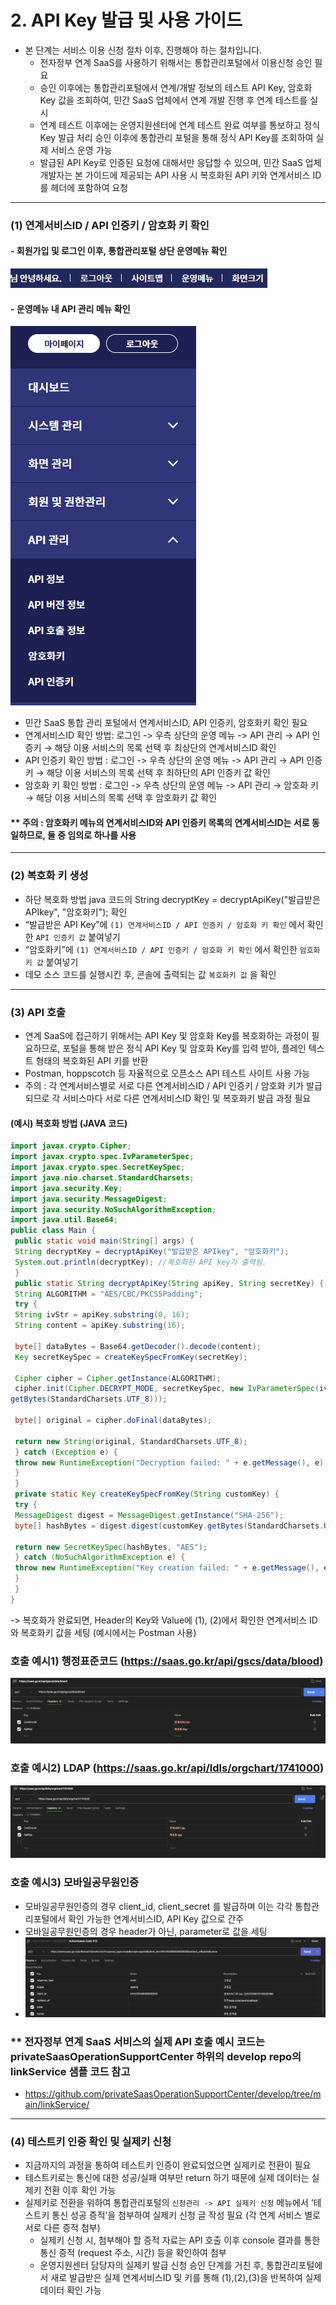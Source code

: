# 2. API Key 발급 및 사용 가이드
- 본 단계는 서비스 이용 신청 절차 이후, 진행해야 하는 절차입니다.
  - 전자정부 연계 SaaS를 사용하기 위해서는 통합관리포털에서 이용신청 승인 필요
  - 승인 이후에는 통합관리포털에서 연계/개발 정보의 테스트 API Key, 암호화 Key 값을 조회하여, 민간 SaaS 업체에서 연계 개발 진행 후 연계 테스트를 실시
  - 연계 테스트 이후에는 운영지원센터에 연계 테스트 완료 여부를 통보하고 정식 Key 발급 처리 승인 이후에 통합관리 포털을 통해 정식 API Key를 조회하여 실제 서비스 운영 가능
  - 발급된 API Key로 인증된 요청에 대해서만 응답할 수 있으며, 민간 SaaS 업체 개발자는 본 가이드에 제공되는 API 사용 시 복호화된 API 키와 연계서비스 ID를 헤더에 포함하여 요청
---
### (1) 연계서비스ID / API 인증키 / 암호화 키 확인


#### - 회원가입 및 로그인 이후, 통합관리포털 상단 운영메뉴 확인
![01.API%20Key%20발급.png](image/API%20Key%20발급관련/01.API%20Key%20발급.png)
#### - 운영메뉴 내 API 관리 메뉴 확인
![02.API%20Key%20발급.png](image/API%20Key%20발급관련/02.API%20Key%20발급.png)

- 민간 SaaS 통합 관리 포털에서 연계서비스ID, API 인증키, 암호화키 확인 필요
- 연계서비스ID 확인 방법: 로그인 -> 우측 상단의 운영 메뉴 -> API 관리 → API 인증키 → 해당 이용 서비스의 목록 선택 후 최상단의 연계서비스ID 확인
- API 인증키 확인 방법 : 로그인 -> 우측 상단의 운영 메뉴 -> API 관리 → API 인증키 → 해당 이용 서비스의 목록 선택 후 최하단의 API 인증키 값 확인
- 암호화 키 확인 방법 : 로그인 -> 우측 상단의 운영 메뉴 -> API 관리 → 암호화 키 → 해당 이용 서비스의 목록 선택 후 암호화키 값 확인
#### ** 주의 : 암호화키 메뉴의 연계서비스ID와 API 인증키 목록의 연계서비스ID는 서로 동일하므로, 둘 중 임의로 하나를 사용

---

### (2) 복호화 키 생성
- 하단 복호화 방법 java 코드의 String decryptKey = decryptApiKey("발급받은 APIkey", "암호화키"); 확인
- “발급받은 API Key”에 `(1) 연계서비스ID / API 인증키 / 암호화 키 확인` 에서 확인한 `API 인증키 값` 붙여넣기
- “암호화키”에 `(1) 연계서비스ID / API 인증키 / 암호화 키 확인` 에서 확인한 `암호화키 값` 붙여넣기
- 데모 소스 코드를 실행시킨 후, 콘솔에 출력되는 값 `복호화키 값` 을 확인
---

### (3) API 호출
- 연계 SaaS에 접근하기 위해서는 API Key 및 암호화 Key를 복호화하는 과정이 필요하므로, 포털을 통해 받은 정식
  API Key 및 암호화 Key를 입력 받아, 플레인 텍스트 형태의 복호화된 API 키를 반환
- Postman, hoppscotch 등 자율적으로 오픈소스 API 테스트 사이트 사용 가능
- 주의 : 각 연계서비스별로 서로 다른 연계서비스ID / API 인증키 / 암호화 키가 발급되므로 각 서비스마다 서로 다른 연계서비스ID 확인 및 복호화키 발급 과정 필요

#### (예시) 복호화 방법 (JAVA 코드)
```java
import javax.crypto.Cipher;
import javax.crypto.spec.IvParameterSpec;
import javax.crypto.spec.SecretKeySpec;
import java.nio.charset.StandardCharsets;
import java.security.Key;
import java.security.MessageDigest;
import java.security.NoSuchAlgorithmException;
import java.util.Base64;
public class Main {
 public static void main(String[] args) {
 String decryptKey = decryptApiKey("발급받은 APIkey", "암호화키");
 System.out.println(decryptKey); //복호화된 API key가 출력됨.
 }
 public static String decryptApiKey(String apiKey, String secretKey) {
 String ALGORITHM = "AES/CBC/PKCS5Padding";
 try {
 String ivStr = apiKey.substring(0, 16);
 String content = apiKey.substring(16);

 byte[] dataBytes = Base64.getDecoder().decode(content);
 Key secretKeySpec = createKeySpecFromKey(secretKey);

 Cipher cipher = Cipher.getInstance(ALGORITHM);
 cipher.init(Cipher.DECRYPT_MODE, secretKeySpec, new IvParameterSpec(ivStr.
getBytes(StandardCharsets.UTF_8)));

 byte[] original = cipher.doFinal(dataBytes);

 return new String(original, StandardCharsets.UTF_8);
 } catch (Exception e) {
 throw new RuntimeException("Decryption failed: " + e.getMessage(), e);
 }
 }
 private static Key createKeySpecFromKey(String customKey) {
 try {
 MessageDigest digest = MessageDigest.getInstance("SHA-256");
 byte[] hashBytes = digest.digest(customKey.getBytes(StandardCharsets.UTF_8));

 return new SecretKeySpec(hashBytes, "AES");
 } catch (NoSuchAlgorithmException e) {
 throw new RuntimeException("Key creation failed: " + e.getMessage(), e);
 }
 }
}
```

-> 복호화가 완료되면, Header의 Key와 Value에 (1), (2)에서 확인한 연계서비스 ID와 복호화키 값을 세팅 (예시에서는 Postman 사용)
### 호출 예시1) 행정표준코드 (https://saas.go.kr/api/gscs/data/blood)
![04.API%20Key%20발급.png](image/API%20Key%20발급관련/04.API%20Key%20발급.png)
### 호출 예시2) LDAP (https://saas.go.kr/api/ldls/orgchart/1741000)
![05.API%20Key%20발급.png](image/API%20Key%20발급관련/05.API%20Key%20발급.png)
### 호출 예시3) 모바일공무원인증
- 모바일공무원인증의 경우 client_id, client_secret 를 발급하며 이는 각각 통합관리포털에서 확인 가능한 연계서비스ID, API Key 값으로 간주
- 모바일공무원인증의 경우 header가 아닌, parameter로 값을 세팅
- ![03.API%20Key%20발급.png](image/API%20Key%20발급관련/03.API%20Key%20발급.png)
### ** 전자정부 연계 SaaS 서비스의 실제 API 호출 예시 코드는 privateSaasOperationSupportCenter 하위의 develop repo의 linkService 샘플 코드 참고
- https://github.com/privateSaasOperationSupportCenter/develop/tree/main/linkService/

---
### (4) 테스트키 인증 확인 및 실제키 신청
- 지금까지의 과정을 통하여 테스트키 인증이 완료되었으면 실제키로 전환이 필요
- 테스트키로는 통신에 대한 성공/실패 여부만 return 하기 때문에 실제 데이터는 실제키 전환 이후 확인 가능
- 실제키로 전환을 위하여 통합관리포털의 `신청관리 -> API 실제키 신청` 메뉴에서 ‘테스트키 통신 성공 증적’을 첨부하여 실제키 신청 글 작성 필요 (각 연계 서비스 별로 서로 다른 증적 첨부)
  - 실제키 신청 시, 첨부해야 할 증적 자료는 API 호출 이후 console 결과를 통한 통신 증적 (request 주소, 시간) 등을 확인하여 첨부
  - 운영지원센터 담당자의 실제키 발급 신청 승인 단계를 거친 후, 통합관리포털에서 새로 발급받은 실제 연계서비스ID 및 키를 통해 (1),(2),(3)을 반복하여 실제 데이터 확인 가능

